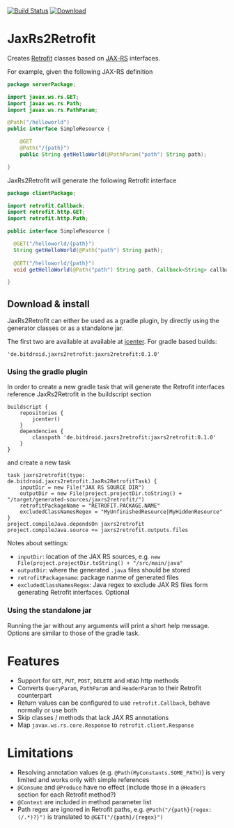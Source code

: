 
[![Build Status](https://travis-ci.org/Maddoc42/JaxRs2Retrofit.svg?branch=master)](https://travis-ci.org/Maddoc42/JaxRs2Retrofit)
[ ![Download](https://api.bintray.com/packages/maddoc42/maven/jaxrs2retrofit/images/download.svg) ](https://bintray.com/maddoc42/maven/jaxrs2retrofit/_latestVersion)

JaxRs2Retrofit
==============

Creates [Retrofit](https://github.com/square/retrofit) classes based on
[JAX-RS](https://de.wikipedia.org/wiki/Java_API_for_RESTful_Web_Services) interfaces. 

For example, given the following JAX-RS definition


```java
package serverPackage;

import javax.ws.rs.GET;
import javax.ws.rs.Path;
import javax.ws.rs.PathParam;

@Path("/helloworld")
public interface SimpleResource {

	@GET
	@Path("/{path}")
	public String getHelloWorld(@PathParam("path") String path);

}
```

JaxRs2Retrofit will generate the following Retrofit interface

```java
package clientPackage;

import retrofit.Callback;
import retrofit.http.GET;
import retrofit.http.Path;

public interface SimpleResource {

  @GET("/helloworld/{path}")
  String getHelloWorld(@Path("path") String path);
  
  @GET("/helloworld/{path}")
  void getHelloWorld(@Path("path") String path, Callback<String> callback);

}
```

Download & install
------------------

JaxRs2Retrofit can either be used as a gradle plugin, by directly using the generator classes or as a 
standalone jar.

The first two are available at available at [jcenter](https://bintray.com/maddoc42/maven/jaxrs2retrofit/).
For gradle based builds:

`'de.bitdroid.jaxrs2retrofit:jaxrs2retrofit:0.1.0'`

### Using the gradle plugin

In order to create a new gradle task that will generate the Retrofit interfaces reference JaxRs2Retrofit
in the buildscript section

```
buildscript {
    repositories {
        jcenter()
    }
    dependencies {
        classpath 'de.bitdroid.jaxrs2retrofit:jaxrs2retrofit:0.1.0'
    }
}
```

and create a new task

```
task jaxrs2retrofit(type: de.bitdroid.jaxrs2retrofit.JaxRs2RetrofitTask) {
    inputDir = new File("JAX RS SOURCE DIR")
    outputDir = new File(project.projectDir.toString() + "/target/generated-sources/jaxrs2retrofit/")
    retrofitPackageName = "RETROFIT.PACKAGE.NAME"
    excludedClassNamesRegex = "MyUnfinishedResource|MyHiddenResource"
}
project.compileJava.dependsOn jaxrs2retrofit
project.compileJava.source += jaxrs2retrofit.outputs.files
```

Notes about settings:
- `inputDir`: location of the JAX RS sources, e.g. `new File(project.projectDir.toString() + "/src/main/java"`
- `outputDir`: where the generated `.java` files should be stored
- `retrofitPackagename`: package nanme of generated files
- `excludedClassNamesRegex`: Java regex to exclude JAX RS files form generating Retrofit interfaces. Optional

### Using the standalone jar

Running the jar without any arguments will print a short help message. Options are similar to those of the gradle task.

Features
========

- Support for `GET`, `PUT`, `POST`, `DELETE` and `HEAD` http methods
- Converts `QueryParam`, `PathParam` and `HeaderParam` to their Retrofit counterpart
- Return values can be configured to use `retrofit.Callback`, behave normally or use both
- Skip classes / methods that lack JAX RS annotations
- Map `javax.ws.rs.core.Response` to `retrofit.client.Response`


Limitations
===========

- Resolving annotation values (e.g. `@Path(MyConstants.SOME_PATH)`) is very limited and works only with simple references
- `@Consume` and `@Produce` have no effect (include those in a `@Headers` section for each Retrofit method?)
- `@Context` are included in method parameter list
- Path regex are ignored in Retrofit paths, e.g. `@Path("/{path}{regex:(/.*)?}")` 
  is translated to `@GET("/{path}/{regex}")`
